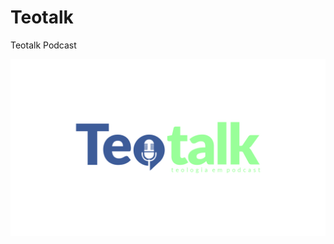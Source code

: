 # Teotalk
Teotalk Podcast

<img src="https://github.com/andersonmenezesm/teotalk/blob/master/TeoTalk%201.jpg">
